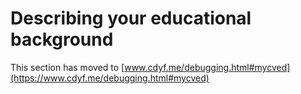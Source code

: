 # Describing your educational background


This section has moved to [www.cdyf.me/debugging.html#mycved](https://www.cdyf.me/debugging.html#mycved)

